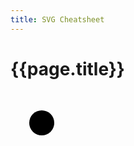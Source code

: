 ```yaml
---
title: SVG Cheatsheet
---
```


# {{page.title}}

<svg width=100 height=100>
	<circle r=20 cx=50 cy=50 />
</svg>

